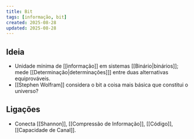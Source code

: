 ```yaml
---
title: Bit
tags: [informação, bit]
created: 2025-08-28
updated: 2025-08-28
---
```


## Ideia
- Unidade mínima de [[informação]] em sistemas [[Binário|binários]]; mede [[Determinação|determinações]]] entre duas alternativas equiprováveis.
- [[Stephen Wolfram]] considera o bit a coisa mais básica que constitui o universo?

## Ligações
- Conecta [[Shannon]], [[Compressão de Informação]], [[Código]], [[Capacidade de Canal]].
